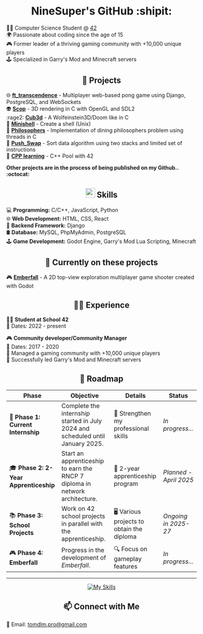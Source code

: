 <h1 align="center">NineSuper's GitHub :shipit:</h1>

👨‍💻 Computer Science Student @ [42](https://42.fr/)<br/>
🌍 Passionate about coding since the age of 15<br/>
🎮 Former leader of a thriving gaming community with +10,000 unique players<br/>
🕹️ Specialized in Garry's Mod and Minecraft servers<br/>

<h2 align="center">🚀 Projects</h2>

🌐 **[ft_transcendence](https://github.com/lcssbrs/ft_transcendence/tree/tom)** - Multiplayer web-based pong game using Django, PostgreSQL, and WebSockets </br>
👽 **[Scop](https://github.com/NineSuper/Scop)** - 3D rendering in C with OpenGL and SDL2</br>
:rage2: **[Cub3d](https://github.com/NineSuper/Cub3D)** - A Wolfeinstein3D/Doom like in C</br>
🐚 **[Minishell](https://github.com/NineSuper/Minishell)** - Create a shell (Unix)</br>
🧠 **[Philosophers](https://github.com/NineSuper/philosophers)** - Implementation of dining philosophers problem using threads in C</br>
🔄 **[Push_Swap](https://github.com/NineSuper/push_swap)** - Sort data algorithm using two stacks and limited set of instructions</br>
📘 **[CPP learning](https://github.com/NineSuper/CPP-module)** - C++ Pool with 42</br>

**Other projects are in the process of being published on my Github.. :octocat:**

<h2 align="center"><img src="https://media2.giphy.com/media/QssGEmpkyEOhBCb7e1/giphy.gif?cid=ecf05e47a0n3gi1bfqntqmob8g9aid1oyj2wr3ds3mg700bl&rid=giphy.gif" width ="25"> Skills</h2>

💻 **Programming:** C/C++, JavaScript, Python</br>
🌐 **Web Development:** HTML, CSS, React</br>
🐍 **Backend Framework:** Django </br>
🛢️ **Database:** MySQL, PhpMyAdmin, PostgreSQL</br>
🕹️ **Game Development:** Godot Engine, Garry's Mod Lua Scripting, Minecraft</br>

<h2 align="center">🐛 Currently on these projects</h2>

🎮 **[Emberfall](https://github.com/NineSuper/Emberfall)** - A 2D top-view exploration multiplayer game shooter created with Godot</br>

<h2 align="center">👨‍💼 Experience</h2>

👨‍💻 **Student at School 42**</br>
  📆 Dates: 2022 - present</br>
  
🎮 **Community developer/Community Manager**</br>
  📆 Dates: 2017 - 2020</br>
  📌 Managed a gaming community with +10,000 unique players</br>
  🚀 Successfully led Garry's Mod and Minecraft servers</br>

<h2 align="center"> 🚀 Roadmap</h2>

| **Phase**                      | **Objective**                                                                                                   | **Details**                                           | **Status**               |
|--------------------------------|---------------------------------------------------------------------------------------------------------------|-------------------------------------------------------|---------------------------|
| 🏁 **Phase 1: Current Internship**    | Complete the internship started in July 2024 and scheduled until January 2025.                     | 🔄 Strengthen my professional skills                   | *In progress...*          |
| 🎓 **Phase 2: 2-Year Apprenticeship**  | Start an apprenticeship to earn the RNCP 7 diploma in network architecture.       | 💼 2-year apprenticeship program                       | *Planned - April 2025*    |
| 📚 **Phase 3: School Projects**   | Work on 42 school projects in parallel with the apprenticeship.                                          | 🖥️ Various projects to obtain the diploma             | *Ongoing in 2025-27*      |
| 🎮 **Phase 4: Emberfall**         | Progress in the development of *Emberfall*.                                                               | 🔍 Focus on gameplay features                          | *In progress...*          |

---
<p align="center">
    <a href="https://skillicons.dev">
        <img src="https://skillicons.dev/icons?i=c,cpp,py,html,css,js,react,docker,django,mysql,postgres,godot,lua,github&perline=6" alt="My Skills">
    </a>
</p>
<h2 align="center">📫 Connect with Me </h2>

📧 Email: tomdlm.pro@gmail.com
